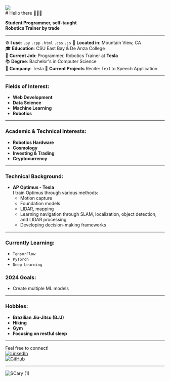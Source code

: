 <img src="https://capsule-render.vercel.app/api?type=waving&height=300&color=gradient&text=Marianna%20Belmares&section=header&reversal=true&textBg=false" />
<div align=”center”> 
  # Hello there 🦾🦾🦾

**Student Programmer, self-taught**  
**Robotics Trainer by trade**  

---

⚙️ **I use**: `.py` `.cpp` `.html` `.css` `.js` 
📍 **Located in**: Mountain View, CA  
🎓 **Education**: CSU East Bay & De Anza College  
💼 **Current Job**: Programmer, Robotics Trainer at **Tesla**  
📚 **Degree**: Bachelor's in Computer Science  
🚀 **Company**: Tesla
🚧 **Current Projects** Recite: Text to Speech Application. 

---

### Fields of Interest:
- **Web Development**
- **Data Science**
- **Machine Learning**
- **Robotics**
---

### Academic & Technical Interests:
- **Robotics Hardware**
- **Cosmology**
- **Investing & Trading**
- **Cryptocurrency**
---

### Technical Background:
- **AP Optimus - Tesla**  
  I train Optimus through various methods:  
  - Motion capture  
  - Foundation models  
  - LIDAR, mapping  
  - Learning navigation through SLAM, localization, object detection, and LIDAR processing  
  - Developing decision-making frameworks  

---

### Currently Learning:
- `TensorFlow`
- `PyTorch`
- `Deep Learning`

### 2024 Goals:
- Create multiple ML models

---

### Hobbies:
- **Brazilian Jiu-Jitsu (BJJ)**
- **Hiking**
- **Gym**
- **Focusing on restful sleep**

---

Feel free to connect!  
[![LinkedIn](https://img.shields.io/badge/LinkedIn-Marianna%20Belmares-blue)](https://www.linkedin.com/)  
[![GitHub](https://img.shields.io/badge/GitHub-Marianna%20Belmares-black)](https://github.com/)

---

![SCary (1)](https://github.com/user-attachments/assets/1312d4e1-4ced-4d17-ad4e-5f461afbd392)
